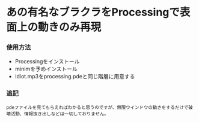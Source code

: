 # あの有名なブラクラをProcessingで表面上の動きのみ再現
### 使用方法 
- Processingをインストール
- minimを予めインストール
- idiot.mp3をprocessing.pdeと同じ階層に用意する

### 追記
    pdeファイルを見てもらえればわかると思うのですが、無限ウインドウの動きをするだけで破壊活動、情報抜き出しなどは一切しておりません。
